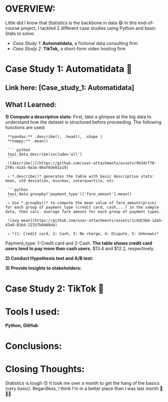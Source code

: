 # OVERVIEW:
Little did I know that Statistics is the backbone in data 😅 In this end-of-course project, I tackled 2 different case studies using Python and basic Stats to solve:
- *Case Study 1:* **Automatidata,** a fictional data consulting firm
- *Case Study 2:* **TikTok,** a short-form video hosting firm

# Case Study 1: Automatidata 🚕
## Link here: [Case_study_1: Automatidata]

## What I Learned:
  
  **1) Compute a descriptive stats:**
     First, take a glimpse at the big data to understand how the dataset is structured before proceeding. The following functions are used:
  
     **pandas:** .describe(), .head(), .shape | 
     **numpy:** .mean()
     
     ``` python
     taxi_data.describe(include='all')
     ```
     ![describe()](https://github.com/user-attachments/assets/9b3dcf70-2f0c-41a5-9a3a-80af6de01a19)
  
     ✍ *.describe()* generates the table with basic descriptive stats: mean, std deviation, min/max, interquartile, etc.

     ```python
     taxi_data.groupby('payment_type')['fare_amount'].mean()
     ```
     ✍ Use *.groupby()* to compute the mean value of fare_amount(price) for each group of payment_type (credit card, cash,...) in the sample data, then calc. average fare amount for each group of payment types.

     ![avg mean](https://github.com/user-attachments/assets/1c9d15bb-1da5-43a8-816d-22337b4468da)

     ✍ *(1: Credit card, 2: Cash, 3: No charge, 4: Dispute, 5: Unknown)*
  
  Payment_type: 1-Credit card and 2-Cash. **The table shows credit card users tend to pay more than cash users**, $13.4 and $12.2, respectively.
     

  **2) Conduct Hypothesis test and A/B test:**

  
  **3) Provide insights to stakeholders:** 





# Case Study 2: TikTok 🎵




# Tools I used:
**Python, GitHub**

# Conclusions:

# Closing Thoughts:
Statistics is tough 🙃 It took me over a month to get the hang of the basics (very basic). Regardless, I think I'm in a better place than I was last month 🐌🐌🐌
